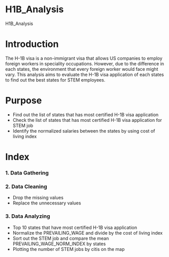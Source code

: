 # H1B_Analysis
H1B_Analysis

# Introduction

The H-1B visa is a non-immigrant visa that allows US companies to employ foreign workers in speciality occupations. However, due to the difference in each states, the environment that every foreign worker would face might vary. This analysis aims to evaluate the H-1B visa application of each states to find out the best states for STEM employees. 

# Purpose 

* Find out the list of states that has most certified H-1B visa application 
* Check the list of states that has most certified H-1B visa application for STEM job 
* Identify the normalized salaries between the states by using cost of living index 


# Index

### 1. Data Gathering <br>
### 2. Data Cleaning
* Drop the missing values
* Replace the unnecessary values

### 3. Data Analyzing <br>

* Top 10 states that have most certified H-1B visa application
* Normalize the PREVAILING_WAGE and divide by the cost of living index
* Sort out the STEM job and compare the mean PREVAILING_WAGE_NORM_INDEX by states
* Plotting the number of STEM jobs by citis on the map
